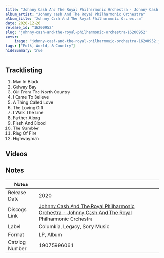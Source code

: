 ```yaml
---
title: "Johnny Cash And The Royal Philharmonic Orchestra - Johnny Cash And The Royal Philharmonic Orchestra"
album_artist: "Johnny Cash And The Royal Philharmonic Orchestra"
album_title: "Johnny Cash And The Royal Philharmonic Orchestra"
date: 2020-12-26
release_id: "16200952"
slug: "johnny-cash-and-the-royal-philharmonic-orchestra-16200952"
cover:
    image: "johnny-cash-and-the-royal-philharmonic-orchestra-16200952.jpg"
tags: ["Folk, World, & Country"]
hideSummary: true
---
```


## Tracklisting
1. Man In Black
2. Galway Bay
3. Girl From The North Country
4. I Came To Believe
5. A Thing Called Love
6. The Loving Gift
7. I Walk The Line
8. Farther Along
9. Flesh And Blood
10. The Gambler
11. Ring Of Fire
12. Highwayman

## Videos


## Notes

| Notes          |             |
| ---------------| ----------- |
| Release Date   | 2020 |
| Discogs Link   | [Johnny Cash And The Royal Philharmonic Orchestra - Johnny Cash And The Royal Philharmonic Orchestra](https://www.discogs.com/release/16200952) |
| Label          | Columbia, Legacy, Sony Music |
| Format         | LP, Album |
| Catalog Number | 19075996061 |

